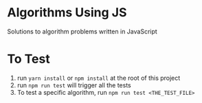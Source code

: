 # Algorithms Using JS
Solutions to algorithm problems written in JavaScript

# To Test
1. run `yarn install` or `npm install` at the root of this project
2. run `npm run test` will trigger all the tests
3. To test a specific algorithm, run `npm run test <THE_TEST_FILE>`
